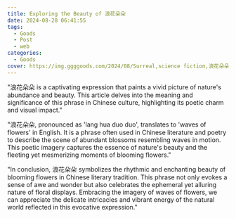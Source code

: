 ```yaml
---
title: Exploring the Beauty of 浪花朵朵
date: 2024-08-28 06:41:55
tags:
  - Goods
  - Post
  - web
categories:
  - Goods
cover: https://img.ggggoods.com/2024/08/Surreal,science fiction,浪花朵朵,Wave flowers,technology,tech,diagrams,renderings,colors_20240830_00001_.png
---
```


"浪花朵朵 is a captivating expression that paints a vivid picture of nature's abundance and beauty. This article delves into the meaning and significance of this phrase in Chinese culture, highlighting its poetic charm and visual impact."

"浪花朵朵, pronounced as 'lang hua duo duo', translates to 'waves of flowers' in English. It is a phrase often used in Chinese literature and poetry to describe the scene of abundant blossoms resembling waves in motion. This poetic imagery captures the essence of nature's beauty and the fleeting yet mesmerizing moments of blooming flowers."

"In conclusion, 浪花朵朵 symbolizes the rhythmic and enchanting beauty of blooming flowers in Chinese literary tradition. This phrase not only evokes a sense of awe and wonder but also celebrates the ephemeral yet alluring nature of floral displays. Embracing the imagery of waves of flowers, we can appreciate the delicate intricacies and vibrant energy of the natural world reflected in this evocative expression."
